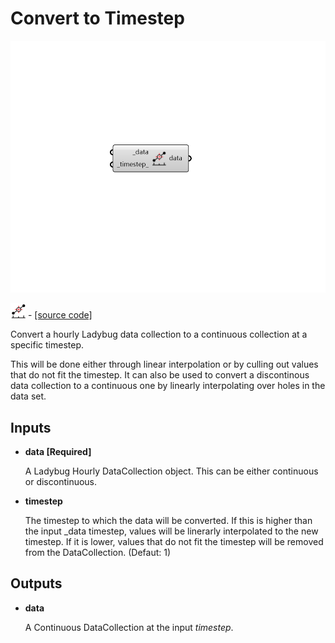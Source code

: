 # Convert to Timestep

![](../../.gitbook/assets/Convert_to_Timestep.png)

![](../../.gitbook/assets/Convert_to_Timestep%20%281%29.png) - [\[source code\]](https://github.com/ladybug-tools/ladybug-grasshopper/blob/master/ladybug_grasshopper/src//LB%20Convert%20to%20Timestep.py)

Convert a hourly Ladybug data collection to a continuous collection at a specific timestep.

This will be done either through linear interpolation or by culling out values that do not fit the timestep. It can also be used to convert a discontinous data collection to a continuous one by linearly interpolating over holes in the data set.

## Inputs

* **data \[Required\]**

  A Ladybug Hourly DataCollection object.  This can be either continuous or discontinuous. 

* **timestep**

  The timestep to which the data will be converted. If this is higher than the input \_data timestep, values will be linerarly interpolated to the new timestep.  If it is lower, values that do not fit the timestep will be removed from the DataCollection. \(Defaut: 1\) 

## Outputs

* **data**

  A Continuous DataCollection at the input _timestep_. 

